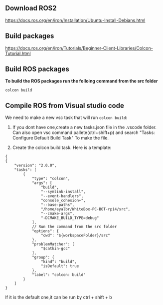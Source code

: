 ## Download ROS2

https://docs.ros.org/en/iron/Installation/Ubuntu-Install-Debians.html

## Build packages

https://docs.ros.org/en/iron/Tutorials/Beginner-Client-Libraries/Colcon-Tutorial.html

## Build ROS packages

**To build the ROS packages run the folloing command from the src folder**

```
colcon build
```

## Compile ROS from Visual studio code

We need to make a new vsc task that will run `colcon build`:

1) If you dont have one,create a new tasks.json file in the .vscode folder.
Can also open vsc command pallete(ctrl+shift+p) and search  "Tasks: Configure Default Build Task" To make the file.

2) Create the colcon build task. Here is a template:

```
{
{
	"version": "2.0.0",
	"tasks": [
		{
			"type": "colcon",
			"args": [
				"build",
				"--symlink-install",
				"--event-handlers",
				"console_cohesion+",
				"--base-paths",
				"/home/eyalbr/WhiteBox-PC-BOT-rpi4/src",
				"--cmake-args",
				"-DCMAKE_BUILD_TYPE=debug"
			],
			// Run the command from the src folder
			"options": {
				"cwd": "${workspaceFolder}/src"
			},
			"problemMatcher": [
				"$catkin-gcc"
			],
			"group": {
				"kind": "build",
				"isDefault": true
			},
			"label": "colcon: build"
		}
	]
}
```

If it is the default one,it can be run by ctrl + shift + b

